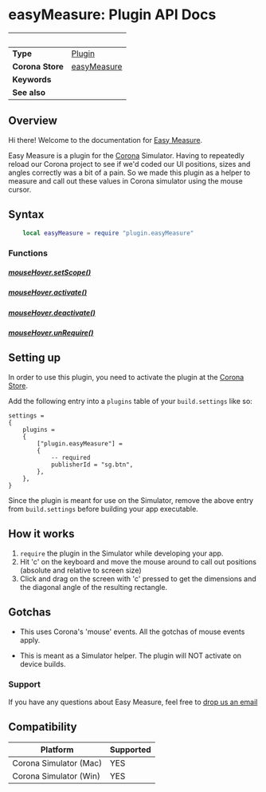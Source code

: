 # easyMeasure: Plugin API Docs

|                      | &nbsp; 
| -------------------- | ---------------------------------------------------------------
| __Type__             | [Plugin](https://docs.coronalabs.com/plugin/)
| __Corona Store__     | [easyMeasure](http://store.coronalabs.com/plugin/easyMeasure)
| __Keywords__         | 
| __See also__         | 

## Overview

Hi there! Welcome to the documentation for [Easy Measure](http://store.coronalabs.com/plugin/easyMeasure). 

Easy Measure is a plugin for the [Corona](https://coronalabs.com/products/corona-sdk/) Simulator. Having to repeatedly reload our Corona project to see if we'd coded our UI positions, sizes and angles correctly was a bit of a pain. So we made this plugin as a helper to measure and call out these values in Corona simulator using the mouse cursor. 


## Syntax
``````lua
	local easyMeasure = require "plugin.easyMeasure"

``````

### Functions

##### [mouseHover.setScope()](setScope.markdown)

##### [mouseHover.activate()](activate.markdown)

##### [mouseHover.deactivate()](deactivate.markdown)

##### [mouseHover.unRequire()](unRequire.markdown)



## Setting up

In order to use this plugin, you need to activate the plugin at the [Corona Store](http://store.coronalabs.com/plugin/easyMeasure).

Add the following entry into a `plugins` table of your `build.settings` like so:

``````
settings =
{
	plugins =
	{
		["plugin.easyMeasure"] =
		{
			-- required
			publisherId = "sg.btn",
		},
	},		
}
``````
Since the plugin is meant for use on the Simulator, remove the above entry from `build.settings` before building your app executable.

## How it works

1. `require` the plugin in the Simulator while developing your app. 
2. Hit 'c' on the keyboard and move the mouse around to call out positions (absolute and relative to screen size)
3. Click and drag on the screen with 'c' pressed to get the dimensions and the diagonal angle of the resulting rectangle.


## Gotchas

* This uses Corona's 'mouse' events. All the gotchas of mouse events apply. 

* This is meant as a Simulator helper. The plugin will NOT activate on device builds.


### Support

If you have any questions about Easy Measure, feel free to [drop us an email](mailto://info@btn.sg)


## Compatibility

| Platform                     | Supported
| ---------------------------- | ---------------------------- 
| Corona Simulator (Mac)       | YES
| Corona Simulator (Win)       | YES


